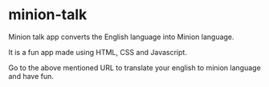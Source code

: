 # minion-talk
Minion talk app converts the English language into Minion language.

It is a fun app made using HTML, CSS and Javascript.

Go to the above mentioned URL to translate your english to minion language and have fun.
